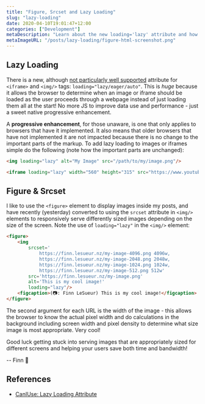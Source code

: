 ```yaml
---
title: "Figure, Srcset and Lazy Loading"
slug: "lazy-loading"
date: 2020-04-10T19:01:47+12:00
categories: ["Development"]
metaDescription: "Learn about the new loading='lazy' attribute and how to use <figure> and <img> srcsets!"
metaImageURL: "/posts/lazy-loading/figure-html-screenshot.png"
---
```


## Lazy Loading

There is a new, although [not particularly well supported][1] attribute for `<iframe>` and `<img/>` tags: `loading="lazy/eager/auto"`. This is _huge_ because it allows the browser to determine when an image or iframe should be loaded as the user proceeds through a webpage instead of just loading them all at the start! No more JS to improve data use and performance - just a sweet native progressive enhancement.

A __progressive enhancement__, for those unaware, is one that only applies to browsers that have it implemented. It also means that older browsers that have not implemented it are not impacted because there is no change to the important parts of the markup. To add lazy loading to images or iframes simple do the following (note how the important parts are unchanged):

```html
<img loading="lazy" alt="My Image" src="/path/to/my/image.png"/>

<iframe loading="lazy" width="560" height="315" src="https://www.youtube.com/embed/WejOMmeZhyM" frameborder="0" allow="accelerometer; autoplay; encrypted-media; gyroscope; picture-in-picture" allowfullscreen></iframe>
```

## Figure & Srcset

I like to use the `<figure>` element to display images inside my posts, and have recently (yesterday) converted to using the `srcset` attribute in `<img/>` elements to responsively serve differently sized images depending on the size of the screen. Note the use of `loading="lazy"` in the `<img/>` element:

```html
<figure>
    <img 
        srcset='
            https://finn.lesueur.nz/my-image-4096.png 4096w,
            https://finn.lesueur.nz/my-image-2048.png 2048w,
            https://finn.lesueur.nz/my-image-1024.png 1024w,
            https://finn.lesueur.nz/my-image-512.png 512w'
        src='https://finn.lesueur.nz/my-image.png'
        alt='This is my cool image!'
        loading="lazy"/>
    <figcaption>(📷: Finn LeSueur) This is my cool image!</figcaption>
</figure>
```

The second argument for each URL is the width of the image - this allows the browser to know the actual pixel width and do calculations in the background including screen width and pixel density to determine what size image is most appropriate. Very cool!

Good luck getting stuck into serving images that are appropriately sized for different screens and helping your users save both time and bandwidth!

-- Finn 👋

## References
- [CanIUse: Lazy Loading Attribute][1]

[1]: https://caniuse.com/#feat=loading-lazy-attr "CanIUse: Lazy Loading Attribute"
